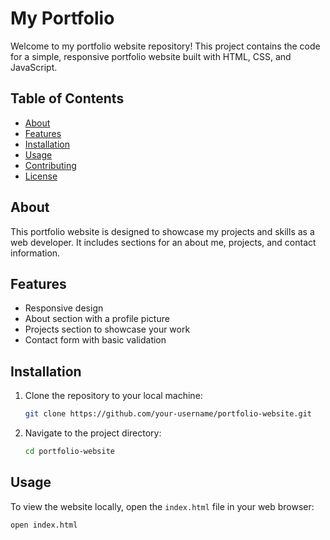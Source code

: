 # My Portfolio

Welcome to my portfolio website repository! This project contains the code for a simple, responsive portfolio website built with HTML, CSS, and JavaScript.

## Table of Contents

- [About](#about)
- [Features](#features)
- [Installation](#installation)
- [Usage](#usage)
- [Contributing](#contributing)
- [License](#license)

## About

This portfolio website is designed to showcase my projects and skills as a web developer. It includes sections for an about me, projects, and contact information.

## Features

- Responsive design
- About section with a profile picture
- Projects section to showcase your work
- Contact form with basic validation

## Installation

1. Clone the repository to your local machine:

    ```sh
    git clone https://github.com/your-username/portfolio-website.git
    ```

2. Navigate to the project directory:

    ```sh
    cd portfolio-website
    ```

## Usage

To view the website locally, open the `index.html` file in your web browser:

```sh
open index.html

